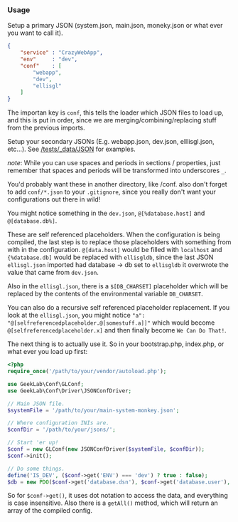 ### Usage
Setup a primary JSON (system.json, main.json, moneky.json or what ever you want to call it).

```json
{
    "service" : "CrazyWebApp",
    "env"     : "dev",
    "conf"    : [
        "webapp",
        "dev",
        "ellisgl"
    ]
}
```

The importan key is `conf`, this tells the loader which JSON files to load up, and this is put in order, since we are merging/combining/replacing stuff from the previous imports.

Setup your secondary JSONs (E.g. webapp.json, dev.json, elllisgl.json, etc...). See [/tests/_data/JSON](/tests/_data/JSON) for examples.

_note_: While you can use spaces and periods in sections / properties, just remember that spaces and periods will be transformed into underscores `_`.

You'd probably want these in another directory, like /conf. also don't forget to add `conf/*.json` to your `.gitignore`, since you really don't want your configurations out there in wild! 

You might notice something in the `dev.json`, `@[%database.host]` and `@[database.db%]`.

These are self referenced placeholders. When the configuration is being compiled, the last step is to replace those placeholders with something from with in the configuration. `@[data.host]` would be filled with `localhost` and  `{%database.db]` would be replaced with `ellisgldb`, since the last JSON `ellisgl.json` imported had database -> db set to `ellisgldb` it overwrote the value that came from `dev.json`.

Also in the `ellisgl.json`, there is a `$[DB_CHARSET]` placeholder which will be replaced by the contents of the environmental variable `DB_CHARSET`.

You can also do a recursive self referenced placeholder replacement. If you look at the `ellisgl.json`, you might notice `"a":  "@[selfreferencedplaceholder.@[somestuff.a]]"` which would become `@[selfreferencedplaceholder.x]` and then finally become `We Can Do That!`. 

The next thing is to actually use it. So in your bootstrap.php, index.php, or what ever you load up first:

```PHP
<?php
require_once('/path/to/your/vendor/autoload.php');

use GeekLab\Conf\GLConf;
use GeekLab\Conf\Driver\JSONConfDriver;

// Main JSON file.
$systemFile = '/path/to/your/main-system-monkey.json';

// Where configuration INIs are.
$confDir = '/path/to/your/jsons/';

// Start 'er up!
$conf = new GLConf(new JSONConfDriver($systemFile, $confDir));
$conf->init();

// Do some things.
define('IS_DEV', ($conf->get('ENV') === 'dev') ? true : false);
$db = new PDO($conf->get('database.dsn'), $conf->get('database.user'), $conf->get('database.pass'));
```

So for `$conf->get()`, it uses dot notation to access the data, and everything is case insensitive. Also there is a `getAll()` method, which will return an array of the compiled config.
